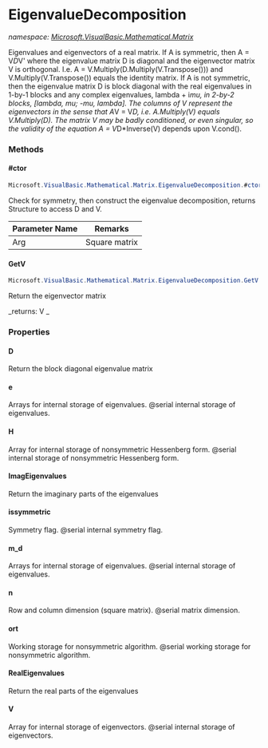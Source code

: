 ﻿# EigenvalueDecomposition
_namespace: <a href="#" onClick="load('/docs/Microsoft.VisualBasic.Mathematical.Matrix/index.md')">Microsoft.VisualBasic.Mathematical.Matrix</a>_

Eigenvalues and eigenvectors of a real matrix. 
 If A is symmetric, then A = V*D*V' where the eigenvalue matrix D is
 diagonal and the eigenvector matrix V is orthogonal.
 I.e. A = V.Multiply(D.Multiply(V.Transpose())) and 
 V.Multiply(V.Transpose()) equals the identity matrix.
 If A is not symmetric, then the eigenvalue matrix D is block diagonal
 with the real eigenvalues in 1-by-1 blocks and any complex eigenvalues,
 lambda + i*mu, in 2-by-2 blocks, [lambda, mu; -mu, lambda]. The
 columns of V represent the eigenvectors in the sense that A*V = V*D,
 i.e. A.Multiply(V) equals V.Multiply(D). The matrix V may be badly
 conditioned, or even singular, so the validity of the equation
 A = V*D*Inverse(V) depends upon V.cond().



### Methods

#### #ctor
```csharp
Microsoft.VisualBasic.Mathematical.Matrix.EigenvalueDecomposition.#ctor(Microsoft.VisualBasic.Mathematical.Matrix.GeneralMatrix)
```
Check for symmetry, then construct the eigenvalue decomposition, returns Structure to access D and V.

|Parameter Name|Remarks|
|--------------|-------|
|Arg|Square matrix|


#### GetV
```csharp
Microsoft.VisualBasic.Mathematical.Matrix.EigenvalueDecomposition.GetV
```
Return the eigenvector matrix

_returns:      V
 _


### Properties

#### D
Return the block diagonal eigenvalue matrix
#### e
Arrays for internal storage of eigenvalues.
 @serial internal storage of eigenvalues.
#### H
Array for internal storage of nonsymmetric Hessenberg form.
 @serial internal storage of nonsymmetric Hessenberg form.
#### ImagEigenvalues
Return the imaginary parts of the eigenvalues
#### issymmetric
Symmetry flag.
 @serial internal symmetry flag.
#### m_d
Arrays for internal storage of eigenvalues.
 @serial internal storage of eigenvalues.
#### n
Row and column dimension (square matrix).
 @serial matrix dimension.
#### ort
Working storage for nonsymmetric algorithm.
 @serial working storage for nonsymmetric algorithm.
#### RealEigenvalues
Return the real parts of the eigenvalues
#### V
Array for internal storage of eigenvectors.
 @serial internal storage of eigenvectors.
